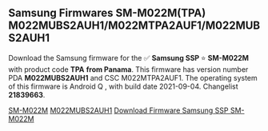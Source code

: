 <h2>Samsung Firmwares SM-M022M(TPA) M022MUBS2AUH1/M022MTPA2AUF1/M022MUBS2AUH1</h2>
Download the Samsung firmware for the ✅ <strong>Samsung SSP </strong> ⭐ <strong>SM-M022M</strong> with product code <strong>TPA</strong> <strong> from Panama</strong>. This firmware has version number PDA <strong>M022MUBS2AUH1</strong> and CSC M022MTPA2AUF1. The operating system of this firmware is Android Q , with build date 2021-09-04. Changelist <strong>21839663</strong>.


[SM-M022M](https://samfirm.shop/samsung/model/SM-M022M)
[M022MUBS2AUH1](https://samfirm.shop/samsung/pda/M022MUBS2AUH1)
[Download Firmware Samsung SSP SM-M022M](https://samfirm.shop/samsung/firmware/452414)
